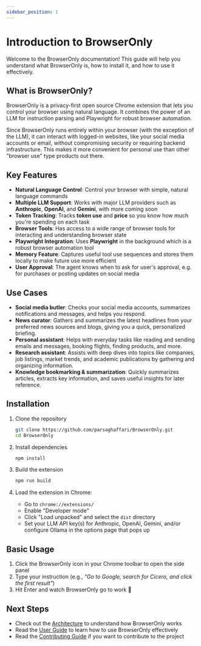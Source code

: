 ```yaml
---
sidebar_position: 1
---
```


# Introduction to BrowserOnly

Welcome to the BrowserOnly documentation! This guide will help you understand what BrowserOnly is, how to install it, and how to use it effectively.

## What is BrowserOnly?

BrowserOnly is a privacy-first open source Chrome extension that lets you control your browser using natural language. It combines the power of an LLM for instruction parsing and Playwright for robust browser automation.

Since BrowserOnly runs entirely within your browser (with the exception of the LLM), it can interact with logged-in websites, like your social media accounts or email, without compromising security or requiring backend infrastructure. This makes it more convenient for personal use than other "browser use" type products out there.

## Key Features

- **Natural Language Control**: Control your browser with simple, natural language commands
- **Multiple LLM Support**: Works with major LLM providers such as **Anthropic**, **OpenAI**, and **Gemini**, with more coming soon
- **Token Tracking**: Tracks **token use** and **price** so you know how much you're spending on each task
- **Browser Tools**: Has access to a wide range of browser tools for interacting and understanding browser state
- **Playwright Integration**: Uses **Playwright** in the background which is a robust browser automation tool
- **Memory Feature**: Captures useful tool use sequences and stores them locally to make future use more efficient
- **User Approval**: The agent knows when to ask for user's approval, e.g. for purchases or posting updates on social media

## Use Cases

- **Social media butler**: Checks your social media accounts, summarizes notifications and messages, and helps you respond.
- **News curator**: Gathers and summarizes the latest headlines from your preferred news sources and blogs, giving you a quick, personalized briefing.
- **Personal assistant**: Helps with everyday tasks like reading and sending emails and messages, booking flights, finding products, and more.
- **Research assistant**: Assists with deep dives into topics like companies, job listings, market trends, and academic publications by gathering and organizing information.
- **Knowledge bookmarking & summarization**: Quickly summarizes articles, extracts key information, and saves useful insights for later reference.

## Installation

1. Clone the repository
   ```bash
   git clone https://github.com/parsaghaffari/BrowserOnly.git
   cd BrowserOnly
   ```

2. Install dependencies
   ```bash
   npm install
   ```

3. Build the extension
   ```bash
   npm run build
   ```

4. Load the extension in Chrome:
   - Go to `chrome://extensions/`
   - Enable "Developer mode"
   - Click "Load unpacked" and select the `dist` directory
   - Set your LLM API key(s) for Anthropic, OpenAI, Gemini, and/or configure Ollama in the options page that pops up

## Basic Usage

1. Click the BrowserOnly icon in your Chrome toolbar to open the side panel
2. Type your instruction (e.g., *"Go to Google, search for Cicero, and click the first result"*)
3. Hit Enter and watch BrowserOnly go to work 🤖️

## Next Steps

- Check out the [Architecture](./architecture.md) to understand how BrowserOnly works
- Read the [User Guide](./user-guide.md) to learn how to use BrowserOnly effectively
- Read the [Contributing Guide](./contributing.md) if you want to contribute to the project
